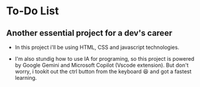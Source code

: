 # To-Do List 
## Another essential project for a dev's career

- In this project i'll be using HTML, CSS and javascript technologies.

- I'm also stundig how to use IA for programing, so this project is powered by Google Gemini and Microsoft Copilot (Vscode extension). But don't worry, i tookit out the ctrl button from the keyboard 😆 and got a fastest learning.